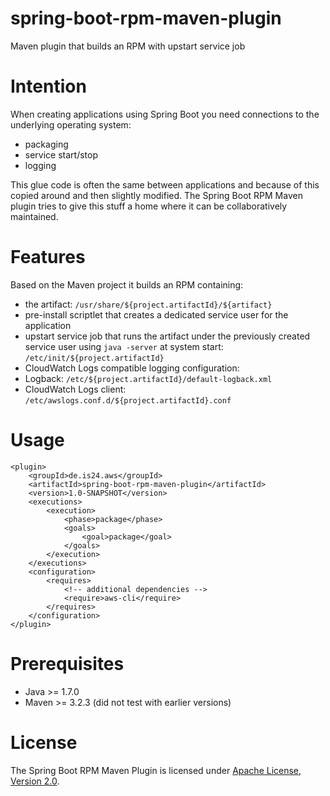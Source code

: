 # spring-boot-rpm-maven-plugin
Maven plugin that builds an RPM with upstart service job

Intention
=========
When creating applications using Spring Boot you need connections to the underlying operating system:
* packaging
* service start/stop
* logging

This glue code is often the same between applications and because of this copied around and then slightly modified.
The Spring Boot RPM Maven plugin tries to give this stuff a home where it can be collaboratively maintained.

Features
========
Based on the Maven project it builds an RPM containing:
* the artifact: `/usr/share/${project.artifactId}/${artifact}`
* pre-install scriptlet that creates a dedicated service user for the application
* upstart service job that runs the artifact under the previously created service user using `java -server` at system start: `/etc/init/${project.artifactId}`
* CloudWatch Logs compatible logging configuration:
 * Logback: `/etc/${project.artifactId}/default-logback.xml`
 * CloudWatch Logs client: `/etc/awslogs.conf.d/${project.artifactId}.conf`

Usage
=====

    <plugin>
        <groupId>de.is24.aws</groupId>
        <artifactId>spring-boot-rpm-maven-plugin</artifactId>
        <version>1.0-SNAPSHOT</version>
        <executions>
            <execution>
                <phase>package</phase>
                <goals>
                    <goal>package</goal>
                </goals>
            </execution>
        </executions>
        <configuration>
            <requires>
                <!-- additional dependencies -->
                <require>aws-cli</require>
            </requires>
        </configuration>
    </plugin>

Prerequisites
=============
* Java >= 1.7.0
* Maven >= 3.2.3 (did not test with earlier versions)

License
=======
The Spring Boot RPM Maven Plugin is licensed under [Apache License, Version 2.0](https://github.com/ImmobilienScout24/spring-boot-rpm-maven-plugin/blob/master/LICENSE.txt).